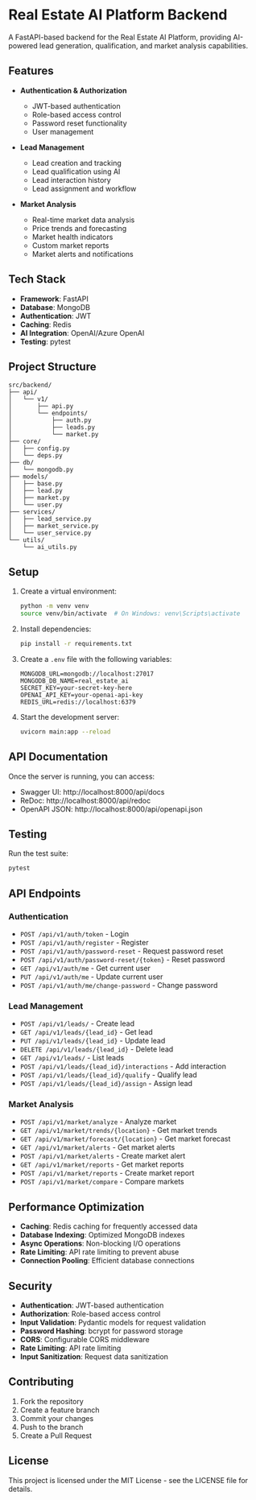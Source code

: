 # Real Estate AI Platform Backend

A FastAPI-based backend for the Real Estate AI Platform, providing AI-powered lead generation, qualification, and market analysis capabilities.

## Features

- **Authentication & Authorization**
  - JWT-based authentication
  - Role-based access control
  - Password reset functionality
  - User management

- **Lead Management**
  - Lead creation and tracking
  - Lead qualification using AI
  - Lead interaction history
  - Lead assignment and workflow

- **Market Analysis**
  - Real-time market data analysis
  - Price trends and forecasting
  - Market health indicators
  - Custom market reports
  - Market alerts and notifications

## Tech Stack

- **Framework**: FastAPI
- **Database**: MongoDB
- **Authentication**: JWT
- **Caching**: Redis
- **AI Integration**: OpenAI/Azure OpenAI
- **Testing**: pytest

## Project Structure

```
src/backend/
├── api/
│   └── v1/
│       ├── api.py
│       └── endpoints/
│           ├── auth.py
│           ├── leads.py
│           └── market.py
├── core/
│   ├── config.py
│   └── deps.py
├── db/
│   └── mongodb.py
├── models/
│   ├── base.py
│   ├── lead.py
│   ├── market.py
│   └── user.py
├── services/
│   ├── lead_service.py
│   ├── market_service.py
│   └── user_service.py
└── utils/
    └── ai_utils.py
```

## Setup

1. Create a virtual environment:
   ```bash
   python -m venv venv
   source venv/bin/activate  # On Windows: venv\Scripts\activate
   ```

2. Install dependencies:
   ```bash
   pip install -r requirements.txt
   ```

3. Create a `.env` file with the following variables:
   ```
   MONGODB_URL=mongodb://localhost:27017
   MONGODB_DB_NAME=real_estate_ai
   SECRET_KEY=your-secret-key-here
   OPENAI_API_KEY=your-openai-api-key
   REDIS_URL=redis://localhost:6379
   ```

4. Start the development server:
   ```bash
   uvicorn main:app --reload
   ```

## API Documentation

Once the server is running, you can access:
- Swagger UI: http://localhost:8000/api/docs
- ReDoc: http://localhost:8000/api/redoc
- OpenAPI JSON: http://localhost:8000/api/openapi.json

## Testing

Run the test suite:
```bash
pytest
```

## API Endpoints

### Authentication
- `POST /api/v1/auth/token` - Login
- `POST /api/v1/auth/register` - Register
- `POST /api/v1/auth/password-reset` - Request password reset
- `POST /api/v1/auth/password-reset/{token}` - Reset password
- `GET /api/v1/auth/me` - Get current user
- `PUT /api/v1/auth/me` - Update current user
- `POST /api/v1/auth/me/change-password` - Change password

### Lead Management
- `POST /api/v1/leads/` - Create lead
- `GET /api/v1/leads/{lead_id}` - Get lead
- `PUT /api/v1/leads/{lead_id}` - Update lead
- `DELETE /api/v1/leads/{lead_id}` - Delete lead
- `GET /api/v1/leads/` - List leads
- `POST /api/v1/leads/{lead_id}/interactions` - Add interaction
- `POST /api/v1/leads/{lead_id}/qualify` - Qualify lead
- `POST /api/v1/leads/{lead_id}/assign` - Assign lead

### Market Analysis
- `POST /api/v1/market/analyze` - Analyze market
- `GET /api/v1/market/trends/{location}` - Get market trends
- `GET /api/v1/market/forecast/{location}` - Get market forecast
- `GET /api/v1/market/alerts` - Get market alerts
- `POST /api/v1/market/alerts` - Create market alert
- `GET /api/v1/market/reports` - Get market reports
- `POST /api/v1/market/reports` - Create market report
- `POST /api/v1/market/compare` - Compare markets

## Performance Optimization

- **Caching**: Redis caching for frequently accessed data
- **Database Indexing**: Optimized MongoDB indexes
- **Async Operations**: Non-blocking I/O operations
- **Rate Limiting**: API rate limiting to prevent abuse
- **Connection Pooling**: Efficient database connections

## Security

- **Authentication**: JWT-based authentication
- **Authorization**: Role-based access control
- **Input Validation**: Pydantic models for request validation
- **Password Hashing**: bcrypt for password storage
- **CORS**: Configurable CORS middleware
- **Rate Limiting**: API rate limiting
- **Input Sanitization**: Request data sanitization

## Contributing

1. Fork the repository
2. Create a feature branch
3. Commit your changes
4. Push to the branch
5. Create a Pull Request

## License

This project is licensed under the MIT License - see the LICENSE file for details. 